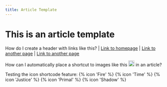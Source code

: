 ```yaml
---
title: Article Template
---
```


This is an article template
============

How do I create a header with links like this? | <a href="../">Link to homepage</a> | <a href="../about/">Link to another page</a> | <a href="../markdown-sample/">Link to another page</a>

How can I automatically place a shortcut to images like this <img alt="Time" src="https://www.shiftstoned.com/epc/icon-time.png" style="width: 19px; height: 19px;" /> in an article?

Testing the icon shortcode feature: {% icon 'Fire' %} {% icon 'Time' %} {% icon 'Justice' %} {% icon 'Primal' %} {% icon 'Shadow' %}
